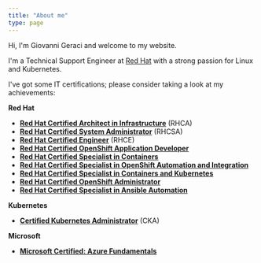 ```yaml
---
title: "About me"
type: page
---
```


Hi, I'm Giovanni Geraci and welcome to my website.
  
I'm a Technical Support Engineer at [Red Hat](https://www.redhat.com/it) with a strong passion for Linux and Kubernetes.

I've got some IT certifications; please consider taking a look at my achievements:

**Red Hat**

* **[Red Hat Certified Architect in Infrastructure]((https://www.redhat.com/rhtapps/services/verify?certId=180-017-493))** (RHCA)
* **[Red Hat Certified System Administrator]((https://www.redhat.com/rhtapps/services/verify?certId=180-017-493))** (RHCSA)
* **[Red Hat Certified Engineer](https://www.redhat.com/rhtapps/services/verify?certId=180-017-493)** (RHCE)
* **[Red Hat Certified OpenShift Application Developer](https://www.redhat.com/rhtapps/services/verify?certId=180-017-493)**
* **[Red Hat Certified Specialist in Containers](https://www.redhat.com/rhtapps/services/verify?certId=180-017-493)**
* **[Red Hat Certified Specialist in OpenShift Automation and Integration](https://www.redhat.com/rhtapps/services/verify?certId=180-017-493)**
* **[Red Hat Certified Specialist in Containers and Kubernetes](https://www.redhat.com/rhtapps/services/verify?certId=180-017-493)**
* **[Red Hat Certified OpenShift Administrator](https://www.redhat.com/rhtapps/services/verify?certId=180-017-493)**
* **[Red Hat Certified Specialist in Ansible Automation](https://www.redhat.com/rhtapps/services/verify?certId=180-017-493)**

**Kubernetes**

* **[Certified Kubernetes Administrator](https://www.youracclaim.com/badges/76d6cfaf-8f83-42a9-a487-0df9f29b9a9c/public_url)** (CKA)

**Microsoft**

* **[Microsoft Certified: Azure Fundamentals](https://www.credly.com/badges/bf3a17da-d694-4abc-ab94-bf3c1102c75d?source=linked_in_profile)**